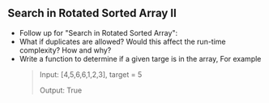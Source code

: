 Search in Rotated Sorted Array II
----------
+ Follow up for "Search in Rotated Sorted Array":
+ What if duplicates are allowed? Would this affect the run-time complexity?
  How and why?
+ Write a function to determine if a given targe is in the array, For example
  > Input: [4,5,6,6,1,2,3], target = 5
  >
  > Output: True
